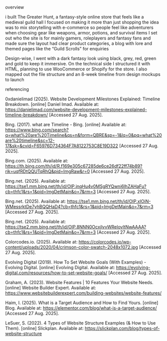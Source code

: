 overview 

i built The Greater Hunt, a fantasy-style online store that feels like a medieval guild hall I focused on making it more than just shopping the idea was to mix storytelling with e-commerce so people feel like adventurers when choosing gear like weapons, armor, potions, and survival items
I set out who the site is for  mainly gamers, roleplayers and fantasy fans  and made sure the layout had clear product categories, a blog with lore and themed pages like the “Guild Scrolls” for enquiries

Design-wise, I went with a dark fantasy look using black, grey, red, green and gold to keep it immersive.
On the technical side I structured it with HTML, planning to use WooCommerce or Shopify for the store.
I also mapped out the file structure and an 8-week timeline from design mockups to launch

referencing

0xdanielimad (2025). Website Development Milestones Explained: Timeline Breakdown. [online] Daniel Imad. Available at: https://danielimad.com/website-development-milestones-explained-timeline-breakdown/
 [Accessed 27 Aug. 2025].

Bing. (2017). what are Timeline - Bing. [online] Available at: https://www.bing.com/search?q=what%20are%20Timeline&qs=n&form=QBRE&sp=-1&lq=0&pq=what%20are%20timeline&sc=12-17&sk=&cvid=F65976D734364F7A8122753C8E19D322
 [Accessed 27 Aug. 2025].

Bing.com. (2025). Available at: https://th.bing.com/th/id/R.f169e305c67285de6ce26df22ff74b89?rik=uqfRDtQQUTqRhQ&pid=ImgRaw&r=0
 [Accessed 27 Aug. 2025].

Bing.net. (2025). Available at: https://tse1.mm.bing.net/th/id/OIP.jnqHu4v0MSgRYQwni6lhZAHaFu?cb=thfc1&rs=1&pid=ImgDetMain&o=7&rm=3
 [Accessed 27 Aug. 2025].

Bing.net. (2025). Available at: https://tse1.mm.bing.net/th/id/OIP.xIOiN-WMessrktDe7yhBQQHaD4?cb=thfc1&rs=1&pid=ImgDetMain&o=7&rm=3
 [Accessed 27 Aug. 2025].

Bing.net. (2025). Available at: https://tse2.mm.bing.net/th/id/OIP.8NNN0OcxjIvvWRelovltNwAAAA?cb=thfc1&rs=1&pid=ImgDetMain&o=7&rm=3
 [Accessed 27 Aug. 2025].

Colorcodes.io. (2025). Available at: https://colorcodes.io/wp-content/uploads/2020/04/crimson-color-swatch-2048x1072.jpg
 [Accessed 27 Aug. 2025].

Evolving Digital (2019). How To Set Website Goals (With Examples) - Evolving Digital. [online] Evolving Digital. Available at: https://evolving-digital.com/resources/how-to-set-website-goals/
 [Accessed 27 Aug. 2025].

Graham, A. (2023). Website Features | 10 Features Your Website Needs. [online] Website Builder Expert. Available at: https://www.websitebuilderexpert.com/building-websites/website-features/

Haim, I. (2025). What is a Target Audience and How to Find Yours. [online] Blog. Available at: https://elementor.com/blog/what-is-a-target-audience/
 [Accessed 27 Aug. 2025].

LeSuer, S. (2022). 4 Types of Website Structure Examples (& How to Use Them). [online] Slickplan. Available at: https://slickplan.com/blog/types-of-website-structure
